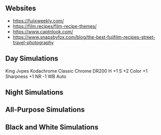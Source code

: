 ## Websites

- https://fujixweekly.com/
- https://film.recipes/film-recipe-themes/
- https://www.captnlook.com/
- https://www.snapsbyfox.com/blog/the-best-fujifilm-recipes-street-travel-photography

## Day Simulations

King Jvpes Kodachrome
Classic Chrome
DR200
H +1
S +2
Color +1
Sharpness +1
NR -1
WB Auto

## Night Simulations

## All-Purpose Simulations

## Black and White Simulations